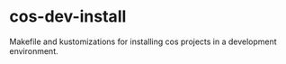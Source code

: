 # cos-dev-install
Makefile and kustomizations for installing cos projects in a development environment.   